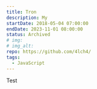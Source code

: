 ```yaml
---
title: Tron
description: My
startDate: 2018-05-04 07:00:00
endDate: 2023-11-01 08:00:00
status: Archived
# img:
# img_alt:
repo: https://github.com/4lch4/
tags:
  - JavaScript
---
```


Test
